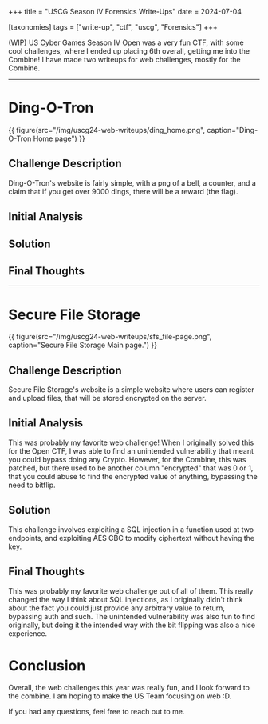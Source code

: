 +++
title = "USCG Season IV Forensics Write-Ups"
date = 2024-07-04

[taxonomies]
tags = ["write-up", "ctf", "uscg", "Forensics"]
+++

(WIP)
US Cyber Games Season IV Open was a very fun CTF, with some cool challenges, where I ended up placing 6th overall, getting me into the Combine! I have made two writeups for web challenges, mostly for the Combine.
<!-- more -->
---
# Ding-O-Tron
{{ figure(src="/img/uscg24-web-writeups/ding_home.png", caption="Ding-O-Tron Home page") }}
## Challenge Description
Ding-O-Tron's website is fairly simple, with a png of a bell, a counter, and a claim that if you get over 9000 dings, there will be a reward (the flag).

## Initial Analysis

## Solution

## Final Thoughts

---
# Secure File Storage
{{ figure(src="/img/uscg24-web-writeups/sfs_file-page.png", caption="Secure File Storage Main page.") }}
## Challenge Description
Secure File Storage's website is a simple website where users can register and upload files, that will be stored encrypted on the server.

## Initial Analysis
This was probably my favorite web challenge! When I originally solved this for the Open CTF, I was able to find an unintended vulnerability that meant you could bypass doing any Crypto. However, for the Combine, this was patched, but there used to be another column "encrypted" that was 0 or 1, that you could abuse to find the encrypted value of anything, bypassing the need to bitflip.

## Solution
This challenge involves exploiting a SQL injection in a function used at two endpoints, and exploiting AES CBC to modify ciphertext without having the key.


## Final Thoughts
This was probably my favorite web challenge out of all of them. This really changed the way I think about SQL injections, as I originally didn't think about the fact you could just provide any arbitrary value to return, bypassing auth and such. The unintended vulnerability was also fun to find originally, but doing it the intended way with the bit flipping was also a nice experience.

# Conclusion
Overall, the web challenges this year was really fun, and I look forward to the combine. I am hoping to make the US Team focusing on web :D.

If you had any questions, feel free to reach out to me.
